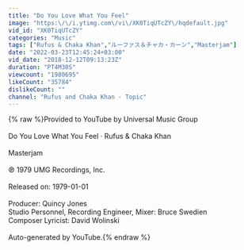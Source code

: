 ```yaml
---
title: "Do You Love What You Feel"
image: "https:\/\/i.ytimg.com\/vi\/XK0TiqUTcZY\/hqdefault.jpg"
vid_id: "XK0TiqUTcZY"
categories: "Music"
tags: ["Rufus & Chaka Khan","ルーファス＆チャカ・カーン","Masterjam"]
date: "2022-03-23T12:45:24+03:00"
vid_date: "2018-12-12T09:13:23Z"
duration: "PT4M30S"
viewcount: "1980695"
likeCount: "35784"
dislikeCount: ""
channel: "Rufus and Chaka Khan - Topic"
---
```

{% raw %}Provided to YouTube by Universal Music Group<br /><br />Do You Love What You Feel · Rufus &amp; Chaka Khan<br /><br />Masterjam<br /><br />℗ 1979 UMG Recordings, Inc.<br /><br />Released on: 1979-01-01<br /><br />Producer: Quincy Jones<br />Studio  Personnel, Recording  Engineer, Mixer: Bruce Swedien<br />Composer  Lyricist: David Wolinski<br /><br />Auto-generated by YouTube.{% endraw %}
